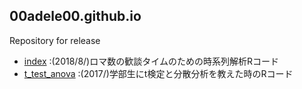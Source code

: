 ## 00adele00.github.io

Repository for release

* [index](https://00adele00.github.io/index.html) :(2018/8/)ロマ数の歓談タイムのための時系列解析Rコード
* [t_test_anova](https://00adele00.github.io/t_test_anova.html) :(2017/)学部生にt検定と分散分析を教えた時のRコード

